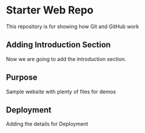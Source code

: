 # Starter Web Repo
 
This repository is for showing how Git and GitHub work

## Adding Introduction Section

Now we are going to add the introduction section.

## Purpose

Sample website with plenty of files for demos

## Deployment

Adding the details for Deployment